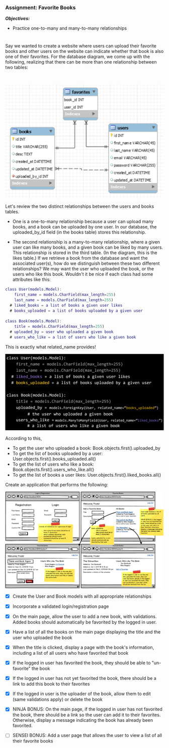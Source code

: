### Assignment: Favorite Books

***Objectives:***

- Practice one-to-many and many-to-many relationships
#

Say we wanted to create a website where users can upload their favorite books and other users on the website can indicate whether that book is also one of their favorites. For the database diagram, we come up with the following, realizing that there can be more than one relationship between two tables:

<br>

![](favorite_books_ERD.png)


Let's review the two distinct relationships between the users and books tables.

- One is a one-to-many relationship because a user can upload many books, and a book can be uploaded by one user. In our database, the uploaded_by_id field (in the books table) stores this relationship. 

- The second relationship is a many-to-many relationship, where a given user can like many books, and a given book can be liked by many users. This relationship is stored in the third table. (In the diagram, this is the likes table.)
If we retrieve a book from the database and want the associated user(s), how do we distinguish between these two different relationships? We may want the user who uploaded the book, or the users who like this book. Wouldn't it be nice if each class had some attributes like this:

```m
class User(models.Model):
    first_name = models.CharField(max_length=255)
    last_name = models.CharField(max_length=255)
  # liked_books = a list of books a given user likes
  # books_uploaded = a list of books uploaded by a given user
    
class Book(models.Model):
    title = models.CharField(max_length=255)
  # uploaded_by = user who uploaded a given book
  # users_who_like = a list of users who like a given book
```

This is exactly what related_name provides!


![](related_nameMM.png)

According to this,

- To get the user who uploaded a book: Book.objects.first().uploaded_by
- To get the list of books uploaded by a user: User.objects.first().books_uploaded.all()
- To get the list of users who like a book: Book.objects.first().users_who_like.all()
- To get the list of books a user likes: User.objects.first().liked_books.all()

Create an application that performs the following:

![](Favorite_Books_(Django).png)


- [x] Create the User and Book models with all appropriate relationships

- [x] Incorporate a validated login/registration page

- [x] On the main page, allow the user to add a new book, with validations. Added books should automatically be favorited by the logged in user.

- [x] Have a list of all the books on the main page displaying the title and the user who uploaded the book

- [x] When the title is clicked, display a page with the book's information, including a list of all users who have favorited that book

- [x] If the logged in user has favorited the book, they should be able to "un-favorite" the book

- [x] If the logged in user has not yet favorited the book, there should be a link to add this book to their favorites

- [x] If the logged in user is the uploader of the book, allow them to edit (same validations apply) or delete the book

- [x] NINJA BONUS: On the main page, if the logged in user has not favorited the book, there should be a link so the user can add it to their favorites. Otherwise, display a message indicating the book has already been favorited.

- [ ] SENSEI BONUS: Add a user page that allows the user to view a list of all their favorite books